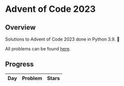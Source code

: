 # Advent of Code 2023

## Overview

Solutions to Advent of Code 2023 done in Python 3.9. 🌲

All problems can be found [here](https://adventofcode.com/2023).

## Progress
| Day | Problem | Stars |
| --- | --- | --- |
